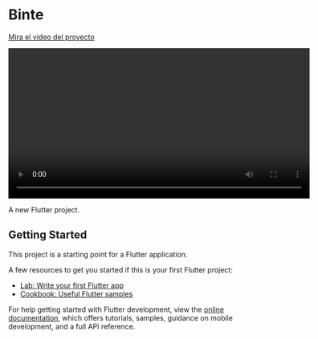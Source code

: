 # Binte
[Mira el video del proyecto](./video.mp4)

<video width="600" controls>
  <source src="./video.mp4" type="video/mp4">
  Tu navegador no soporta la reproducción de videos.
</video>

A new Flutter project.

## Getting Started

This project is a starting point for a Flutter application.

A few resources to get you started if this is your first Flutter project:

- [Lab: Write your first Flutter app](https://docs.flutter.dev/get-started/codelab)
- [Cookbook: Useful Flutter samples](https://docs.flutter.dev/cookbook)

For help getting started with Flutter development, view the
[online documentation](https://docs.flutter.dev/), which offers tutorials,
samples, guidance on mobile development, and a full API reference.
